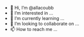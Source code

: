- 👋 Hi, I’m @allacoubb
- 👀 I’m interested in ...
- 🌱 I’m currently learning ...
- 💞️ I’m looking to collaborate on ...
- 📫 How to reach me ...

<!---
allacoubb/allacoubb is a ✨ special ✨ repository because its `README.md` (this file) appears on your GitHub profile.
You can click the Preview link to take a look at your changes.
--->
